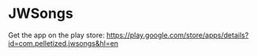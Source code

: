 JWSongs
=======
Get the app on the play store: https://play.google.com/store/apps/details?id=com.pelletized.jwsongs&hl=en
